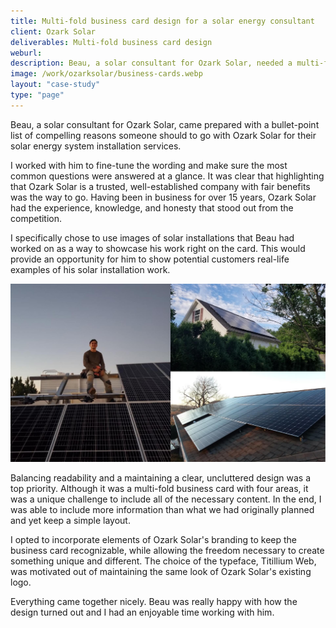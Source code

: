 ```yaml
---
title: Multi-fold business card design for a solar energy consultant
client: Ozark Solar
deliverables: Multi-fold business card design
weburl:
description: Beau, a solar consultant for Ozark Solar, needed a multi-fold business card to give out to residents in the area that might be interested in having a solar energy system installation. I sat down with Beau to understand their services and create a unique, yet clear and convincing business card design.
image: /work/ozarksolar/business-cards.webp
layout: "case-study"
type: "page"
---
```


Beau, a solar consultant for Ozark Solar, came prepared with a bullet-point list of compelling reasons someone should to go with Ozark Solar for their solar energy system installation services. 

I worked with him to fine-tune the wording and make sure the most common questions were answered at a glance. It was clear that highlighting that Ozark Solar is a trusted, well-established company with fair benefits was the way to go. Having been in business for over 15 years, Ozark Solar had the experience, knowledge, and honesty that stood out from the competition.

I specifically chose to use images of solar installations that Beau had worked on as a way to showcase his work right on the card. This would provide an opportunity for him to show potential customers real-life examples of his solar installation work.

![Solar installations](/work/ozarksolar/images.jpg "Solar installations")

Balancing readability and a maintaining a clear, uncluttered design was a top priority. Although it was a multi-fold business card with four areas, it was a unique challenge to include all of the necessary content. In the end, I was able to include more information than what we had originally planned and yet keep a simple layout.

I opted to incorporate elements of Ozark Solar's branding to keep the business card recognizable, while allowing the freedom necessary to create something unique and different. The choice of the typeface, Titillium Web, was motivated out of maintaining the same look of Ozark Solar's existing logo.

Everything came together nicely. Beau was really happy with how the design turned out and I had an enjoyable time working with him.